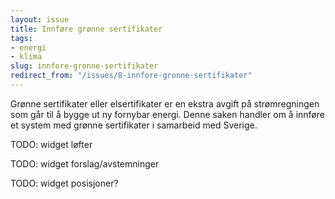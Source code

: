 ```yaml
---
layout: issue
title: Innføre grønne sertifikater
tags:
- energi
- klima
slug: innfore-gronne-sertifikater
redirect_from: "/issues/8-innfore-gronne-sertifikater"
---
```


Grønne sertifikater eller elsertifikater er en ekstra avgift på strømregningen som går til å bygge ut ny fornybar energi. Denne saken handler om å innføre et system med grønne sertifikater i samarbeid med Sverige.

TODO: widget løfter

TODO: widget forslag/avstemninger

TODO: widget posisjoner?

